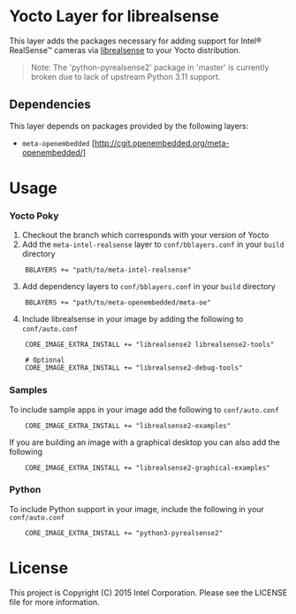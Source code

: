 Yocto Layer for librealsense
============================
This layer adds the packages necessary for adding support for Intel® RealSense™ cameras via [librealsense](https://github.com/IntelRealSense/librealsense) to your Yocto distribution.

> Note: The 'python-pyrealsense2' package in 'master' is currently broken due to lack of upstream Python 3.11 support.

## Dependencies
This layer depends on packages provided by the following layers:
* `meta-openembedded` [http://cgit.openembedded.org/meta-openembedded/]

Usage
=====
### Yocto Poky
1. Checkout the branch which corresponds with your version of Yocto
2. Add the `meta-intel-realsense` layer to `conf/bblayers.conf` in your `build` directory
```bitbake
    BBLAYERS += "path/to/meta-intel-realsense"
```
3. Add dependency layers to `conf/bblayers.conf` in your `build` directory
```bitbake
    BBLAYERS += "path/to/meta-openembedded/meta-oe"
```
4. Include librealsense in your image by adding the following to `conf/auto.conf`
```bitbake
    CORE_IMAGE_EXTRA_INSTALL += "librealsense2 librealsense2-tools"

    # Optional
    CORE_IMAGE_EXTRA_INSTALL += "librealsense2-debug-tools"
```
### Samples
To include sample apps in your image add the following to `conf/auto.conf`
```bitbake
    CORE_IMAGE_EXTRA_INSTALL += "librealsense2-examples"
```
If you are building an image with a graphical desktop you can also add the following
```bitbake
    CORE_IMAGE_EXTRA_INSTALL += "librealsense2-graphical-examples"
```

### Python
To include Python support in your image, include the following in your `conf/auto.conf`

```bitbake
    CORE_IMAGE_EXTRA_INSTALL += "python3-pyrealsense2"
```

License
=======
This project is Copyright (C) 2015 Intel Corporation. Please see the LICENSE file for more information.
